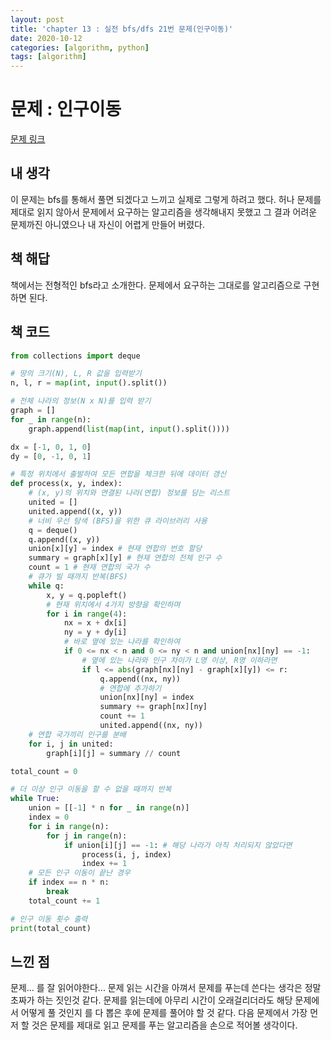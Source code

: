 ```yaml
---
layout: post
title: 'chapter 13 : 실전 bfs/dfs 21번 문제(인구이동)'
date: 2020-10-12
categories: [algorithm, python]
tags: [algorithm]
---
```

# 문제 : 인구이동
[문제 링크](https://www.acmicpc.net/problem/16234)

## 내 생각
이 문제는 bfs를 통해서 풀면 되겠다고 느끼고 실제로 그렇게 하려고 했다. 허나 문제를 제대로 읽지 않아서 문제에서 요구하는 알고리즘을 생각해내지 못했고 그 결과 어려운 문제까진 아니였으나 내 자신이 어렵게 만들어 버렸다.

## 책 해답
책에서는 전형적인 bfs라고 소개한다. 문제에서 요구하는 그대로를 알고리즘으로 구현하면 된다.

## 책 코드
```python
from collections import deque

# 땅의 크기(N), L, R 값을 입력받기
n, l, r = map(int, input().split())

# 전체 나라의 정보(N x N)를 입력 받기
graph = []
for _ in range(n):
    graph.append(list(map(int, input().split())))

dx = [-1, 0, 1, 0]
dy = [0, -1, 0, 1]

# 특정 위치에서 출발하여 모든 연합을 체크한 뒤에 데이터 갱신
def process(x, y, index):
    # (x, y)의 위치와 연결된 나라(연합) 정보를 담는 리스트
    united = []
    united.append((x, y))
    # 너비 우선 탐색 (BFS)을 위한 큐 라이브러리 사용
    q = deque()
    q.append((x, y))
    union[x][y] = index # 현재 연합의 번호 할당
    summary = graph[x][y] # 현재 연합의 전체 인구 수
    count = 1 # 현재 연합의 국가 수
    # 큐가 빌 때까지 반복(BFS)
    while q:
        x, y = q.popleft()
        # 현재 위치에서 4가지 방향을 확인하며
        for i in range(4):
            nx = x + dx[i]
            ny = y + dy[i]
            # 바로 옆에 있는 나라를 확인하여
            if 0 <= nx < n and 0 <= ny < n and union[nx][ny] == -1:
                # 옆에 있는 나라와 인구 차이가 L명 이상, R명 이하라면
                if l <= abs(graph[nx][ny] - graph[x][y]) <= r:
                    q.append((nx, ny))
                    # 연합에 추가하기
                    union[nx][ny] = index
                    summary += graph[nx][ny]
                    count += 1
                    united.append((nx, ny))
    # 연합 국가끼리 인구를 분배
    for i, j in united:
        graph[i][j] = summary // count

total_count = 0

# 더 이상 인구 이동을 할 수 없을 때까지 반복
while True:
    union = [[-1] * n for _ in range(n)]
    index = 0
    for i in range(n):
        for j in range(n):
            if union[i][j] == -1: # 해당 나라가 아직 처리되지 않았다면
                process(i, j, index)
                index += 1
    # 모든 인구 이동이 끝난 경우
    if index == n * n:
        break
    total_count += 1

# 인구 이동 횟수 출력
print(total_count)
```

## 느낀 점
문제... 를 잘 읽어야한다... 문제 읽는 시간을 아껴서 문제를 푸는데 쓴다는 생각은 정말 초짜가 하는 짓인것 같다. 문제를 읽는데에 아무리 시간이 오래걸리더라도 해당 문제에서 어떻게 풀 것인지 를 다 뽑은 후에 문제를 풀어야 할 것 같다. 다음 문제에서 가장 먼저 할 것은 문제를 제대로 읽고 문제를 푸는 알고리즘을 손으로 적어볼 생각이다.